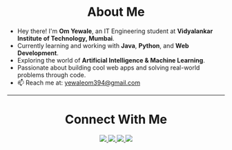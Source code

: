 
<!-- ABOUT ME -->
<h1 align="center"> About Me</h1>

<ul>
  <li>Hey there! I'm <strong>Om Yewale</strong>, an  IT Engineering student at <strong>Vidyalankar Institute of Technology, Mumbai</strong>.</li>
  <li>Currently learning and working with <strong>Java</strong>, <strong>Python</strong>, and <strong>Web Development</strong>.</li>
  <li>Exploring the world of <strong>Artificial Intelligence & Machine Learning</strong>.</li>
  <li>Passionate about building cool web apps and solving real-world problems through code.</li>
  <li>📫 Reach me at: <a href="mailto:yewaleom394@gmail.com">yewaleom394@gmail.com</a></li>
</ul>

---

<!-- CONNECT WITH ME -->
<h1 align="center"> Connect With Me</h1>

<p align="center">
  <a href="https://www.linkedin.com/in/om-yewale-744905328/" target="_blank">
    <img src="https://img.shields.io/badge/LinkedIn-%230077B5.svg?style=for-the-badge&logo=linkedin&logoColor=white" />
  </a>
  <a href="https://www.hackerrank.com/yewaleom394" target="_blank">
    <img src="https://img.shields.io/badge/HackerRank-%232EC866.svg?style=for-the-badge&logo=hackerrank&logoColor=white" />
  </a>
  <a href="https://leetcode.com/u/omee_codes/" target="_blank">
    <img src="https://img.shields.io/badge/LeetCode-%23FFA116.svg?style=for-the-badge&logo=leetcode&logoColor=white" />
  </a>
  <a href="https://www.geeksforgeeks.org/user/yewalecx7w" target="_blank">
    <img src="https://img.shields.io/badge/GeeksforGeeks-%2300C853.svg?style=for-the-badge&logo=geeksforgeeks&logoColor=white" />
  </a>
</p>

